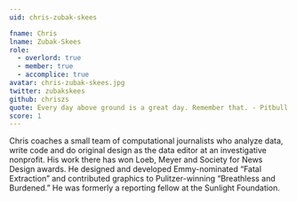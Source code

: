 ```yaml
---
uid: chris-zubak-skees

fname: Chris
lname: Zubak-Skees
role:
  - overlord: true
  - member: true
  - accomplice: true
avatar: chris-zubak-skees.jpg
twitter: zubakskees
github: chriszs
quote: Every day above ground is a great day. Remember that. - Pitbull
score: 1
---
```


Chris coaches a small team of computational journalists who analyze data, write code and do original design as the data editor at an investigative nonprofit. His work there has won Loeb, Meyer and Society for News Design awards. He designed and developed Emmy-nominated “Fatal Extraction” and contributed graphics to Pulitzer-winning “Breathless and Burdened.” He was formerly a reporting fellow at the Sunlight Foundation.
